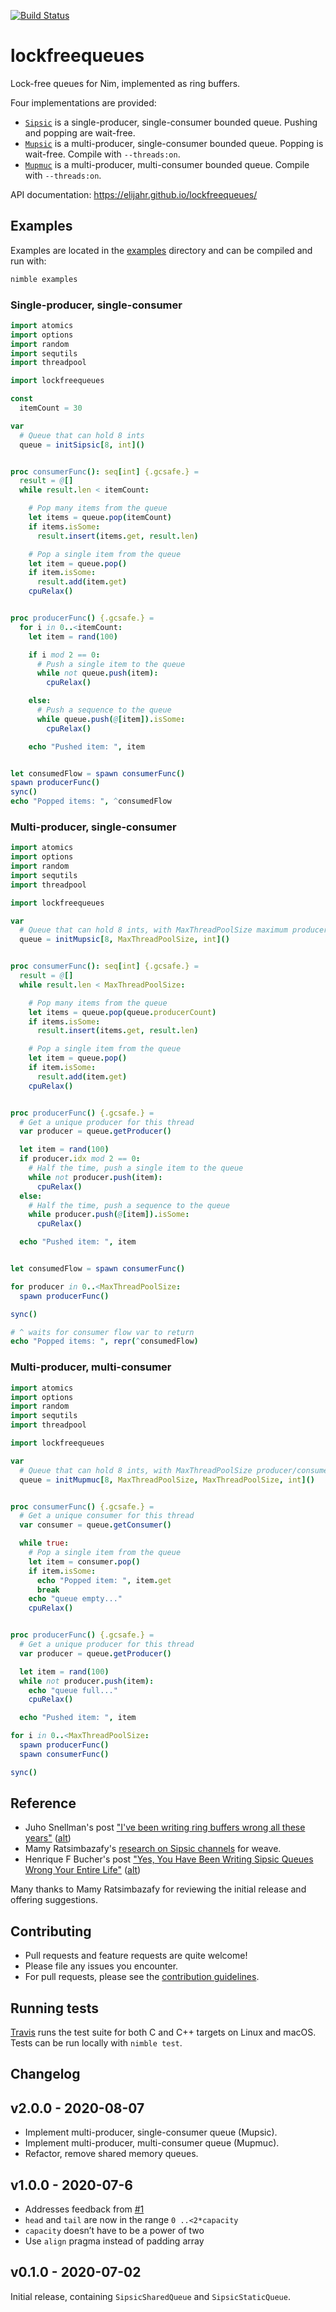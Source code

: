 [![Build Status](https://travis-ci.org/elijahr/lockfreequeues.svg?branch=master)](https://travis-ci.org/elijahr/lockfreequeues)

# lockfreequeues

Lock-free queues for Nim, implemented as ring buffers.

Four implementations are provided:

- [`Sipsic`](https://elijahr.github.io/lockfreequeues/lockfreequeues/sipsic.html) is a single-producer, single-consumer bounded queue. Pushing and popping are wait-free.
- [`Mupsic`](https://elijahr.github.io/lockfreequeues/lockfreequeues/mupsic.html) is a multi-producer, single-consumer bounded queue. Popping is wait-free. Compile with `--threads:on`.
- [`Mupmuc`](https://elijahr.github.io/lockfreequeues/lockfreequeues/mupmuc.html) is a multi-producer, multi-consumer bounded queue. Compile with `--threads:on`.

API documentation: https://elijahr.github.io/lockfreequeues/

## Examples

Examples are located in the [examples](https://github.com/elijahr/lockfreequeues/tree/master/examples) directory and can be compiled and run with:

```sh
nimble examples
```

### Single-producer, single-consumer

```nim
import atomics
import options
import random
import sequtils
import threadpool

import lockfreequeues

const
  itemCount = 30

var
  # Queue that can hold 8 ints
  queue = initSipsic[8, int]()


proc consumerFunc(): seq[int] {.gcsafe.} =
  result = @[]
  while result.len < itemCount:

    # Pop many items from the queue
    let items = queue.pop(itemCount)
    if items.isSome:
      result.insert(items.get, result.len)

    # Pop a single item from the queue
    let item = queue.pop()
    if item.isSome:
      result.add(item.get)
    cpuRelax()


proc producerFunc() {.gcsafe.} =
  for i in 0..<itemCount:
    let item = rand(100)

    if i mod 2 == 0:
      # Push a single item to the queue
      while not queue.push(item):
        cpuRelax()

    else:
      # Push a sequence to the queue
      while queue.push(@[item]).isSome:
        cpuRelax()

    echo "Pushed item: ", item


let consumedFlow = spawn consumerFunc()
spawn producerFunc()
sync()
echo "Popped items: ", ^consumedFlow
```

### Multi-producer, single-consumer

```nim
import atomics
import options
import random
import sequtils
import threadpool

import lockfreequeues

var
  # Queue that can hold 8 ints, with MaxThreadPoolSize maximum producer threads
  queue = initMupsic[8, MaxThreadPoolSize, int]()


proc consumerFunc(): seq[int] {.gcsafe.} =
  result = @[]
  while result.len < MaxThreadPoolSize:

    # Pop many items from the queue
    let items = queue.pop(queue.producerCount)
    if items.isSome:
      result.insert(items.get, result.len)

    # Pop a single item from the queue
    let item = queue.pop()
    if item.isSome:
      result.add(item.get)
    cpuRelax()


proc producerFunc() {.gcsafe.} =
  # Get a unique producer for this thread
  var producer = queue.getProducer()

  let item = rand(100)
  if producer.idx mod 2 == 0:
    # Half the time, push a single item to the queue
    while not producer.push(item):
      cpuRelax()
  else:
    # Half the time, push a sequence to the queue
    while producer.push(@[item]).isSome:
      cpuRelax()

  echo "Pushed item: ", item


let consumedFlow = spawn consumerFunc()

for producer in 0..<MaxThreadPoolSize:
  spawn producerFunc()

sync()

# ^ waits for consumer flow var to return
echo "Popped items: ", repr(^consumedFlow)
```

### Multi-producer, multi-consumer

```nim
import atomics
import options
import random
import sequtils
import threadpool

import lockfreequeues

var
  # Queue that can hold 8 ints, with MaxThreadPoolSize producer/consumer threads
  queue = initMupmuc[8, MaxThreadPoolSize, MaxThreadPoolSize, int]()


proc consumerFunc() {.gcsafe.} =
  # Get a unique consumer for this thread
  var consumer = queue.getConsumer()

  while true:
    # Pop a single item from the queue
    let item = consumer.pop()
    if item.isSome:
      echo "Popped item: ", item.get
      break
    echo "queue empty..."
    cpuRelax()


proc producerFunc() {.gcsafe.} =
  # Get a unique producer for this thread
  var producer = queue.getProducer()

  let item = rand(100)
  while not producer.push(item):
    echo "queue full..."
    cpuRelax()

  echo "Pushed item: ", item

for i in 0..<MaxThreadPoolSize:
  spawn producerFunc()
  spawn consumerFunc()

sync()
```

## Reference

* Juho Snellman's post ["I've been writing ring buffers wrong all these years"](https://www.snellman.net/blog/archive/2016-12-13-ring-buffers/) ([alt](https://web.archive.org/web/20200530040210/https://www.snellman.net/blog/archive/2016-12-13-ring-buffers/))
* Mamy Ratsimbazafy's [research on Sipsic channels](https://github.com/mratsim/weave/blob/master/weave/cross_thread_com/channels_sipsic.md#litterature) for weave.
* Henrique F Bucher's post ["Yes, You Have Been Writing Sipsic Queues Wrong Your Entire Life"](http://www.vitorian.com/x1/archives/370) ([alt](https://web.archive.org/web/20191225164231/http://www.vitorian.com/x1/archives/370))

Many thanks to Mamy Ratsimbazafy for reviewing the initial release and offering suggestions.

## Contributing

* Pull requests and feature requests are quite welcome!
* Please file any issues you encounter.
* For pull requests, please see the [contribution guidelines](https://github.com/elijahr/lockfreequeues/tree/master/CONTRIBUTING.md).

## Running tests

[Travis](https://travis-ci.org/elijahr/lockfreequeues) runs the test suite for both C and C++ targets on Linux and macOS. Tests can be run locally with `nimble test`.

## Changelog

## v2.0.0 - 2020-08-07

* Implement multi-producer, single-consumer queue (Mupsic).
* Implement multi-producer, multi-consumer queue (Mupmuc).
* Refactor, remove shared memory queues.

## v1.0.0 - 2020-07-6

* Addresses feedback from [#1](https://github.com/elijahr/lockfreequeues/issues/1)
* `head` and `tail` are now in the range `0 ..<2*capacity`
* `capacity` doesn’t have to be a power of two
* Use `align` pragma instead of padding array

## v0.1.0 - 2020-07-02

Initial release, containing `SipsicSharedQueue` and `SipsicStaticQueue`.
